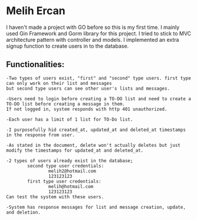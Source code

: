 
#  Melih Ercan #

I haven't made a project with GO before so this is my first time.
I mainly used Gin Framework and Gorm library for this project. I tried to stick to MVC architecture pattern with controller and models. 
I implemented an extra signup function to create users in to the database.

## Functionalities:
    -Two types of users exist, "first" and "second" type users. first type can only work on their list and messages
    but second type users can see other user's lists and messages.

    -Users need to login before creating a TO-DO list and need to create a TO-DO list before creating a message in them.
    If not logged in, system responds with http 401 unauthorized.

    -Each user has a limit of 1 list for TO-Do list.

    -I purposefully hid created_at, updated_at and deleted_at timestamps in the response from user. 

    -As stated in the document, delete won't actually deletes but just modify the timestamps for updated_at and deleted_at.

    -2 types of users already exist in the database;
            second type user credentials:
                    melih2@hotmail.com
                    123123123
            first type user credentials:
                    melih@hotmail.com
                    123123123
    Can test the system with these users.

    -System has response messages for list and message creation, update, and deletion.


